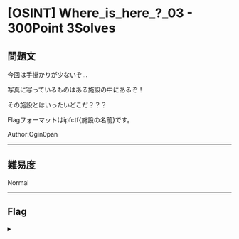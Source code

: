 # [OSINT] Where_is_here_?_03 - 300Point 3Solves

## 問題文 

今回は手掛かりが少ないぞ…

写真に写っているものはある施設の中にあるぞ！

その施設とはいったいどこだ？？？

Flagフォーマットはipfctf{施設の名前}です。

Author:Ogin0pan

---

## 難易度

Normal

---

## Flag
<details><summary></summary>

```
ipfctf{ふもとっぱらキャンプ場}
```

</details>